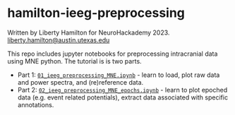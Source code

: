 # hamilton-ieeg-preprocessing

Written by Liberty Hamilton for NeuroHackademy 2023. liberty.hamilton@austin.utexas.edu

This repo includes jupyter notebooks for preprocessing intracranial data using MNE python. The tutorial is is two parts.

* Part 1: [`01_ieeg_preprocessing_MNE.ipynb`](01_ieeg_preprocessing_MNE.ipynb) - learn to load, plot raw data and power spectra, and (re)reference data.
* Part 2: [`02_ieeg_preprocessing_MNE_epochs.ipynb`](02_ieeg_preprocessing_MNE_epochs.ipynb) - learn to plot epoched data (e.g. event related potentials), extract data associated with specific annotations.

